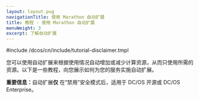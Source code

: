 ```yaml
---
layout: layout.pug
navigationTitle: 使用 Marathon 自动扩展
title: 教程 - 使用 Marathon 自动扩展
menuWeight: 3
excerpt: 了解自动扩展
---
```



#include /dcos/cn/include/tutorial-disclaimer.tmpl

您可以使用自动扩展来根据使用情况自动增加或减少计算资源，从而只使用所需的资源。以下是一些教程，向您展示如何为您的服务实施自动扩展。

<p class="message--important"><strong>重要信息：</strong>自动扩展<strong>仅</strong> 在“禁用”安全模式后，适用于 DC/OS 开源或 DC/OS Enterprise。</p>
